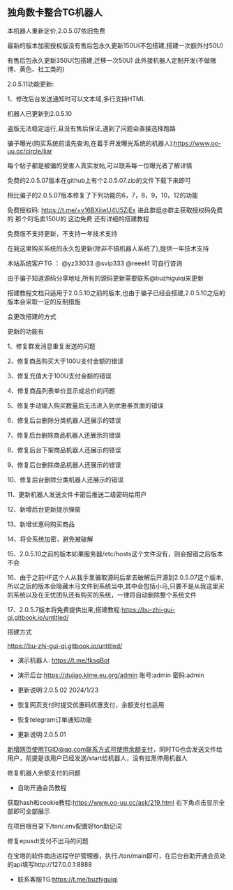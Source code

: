 ## 独角数卡整合TG机器人

本机器人重新定价,2.0.5.07依旧免费

最新的版本加密授权版没有售后包永久更新150U(不包搭建,搭建一次额外付50U)   

有售后包永久更新350U(包搭建,迁移一次50U)   此外接机器人定制开发(不做赌博、黄色、社工类的)

2.0.5.11功能更新:

1、修改后台发送通知时可以文本域,多行支持HTML

机器人已更新到2.0.5.10 

盗版无法稳定运行,且没有售后保证,遇到了问题会直接选择跑路

骗子曝光(购买系统前请先查询,在着手开发曝光系统的机器人):https://www.oo-uu.cc/circle/liar  

每个帖子都是被骗的受害人真实发帖,可以联系每一位曝光者了解详情

免费的2.0.5.07版本在github上有个2.0.5.07.zip的文件下载下来即可

相比骗子的2.0.5.07版本修复了下列功能的6，7，8，9，10，12的功能

免费授权码:  https://t.me/+v16BXiiwU4U5ZjEx  进此群组@群主获取授权码免费的  那个叼毛卖150U的   这边免费  还有详细的搭建教程

免费版不支持更新，不支持一年技术支持

在我这里购买系统的永久包更新(除非不搞机器人系统了),提供一年技术支持

本站系统客户TG ： @yz33033   @svip333    @reeelif    可自行咨询

由于骗子知道源码分享地址,所有的源码更新需要联系@buzhiguiqi来更新

搭建教程文档只适用于2.0.5.10之前的版本,也由于骗子已经会搭建,2.0.5.10之后的版本会采取一定的反制措施

会更改搭建的方式

更新的功能有

1、修复群发消息重复发送的问题

2、修复商品购买大于100U支付金额的错误

3、修复充值大于100U支付金额的错误

4、修复商品列表单价显示成总价的问题

5、修复手动输入购买数量后无法进入到优惠券页面的错误

6、修复后台删除分类机器人还展示的错误

7、修复后台删除商品机器人还展示的错误

8、修复后台下架商品机器人还展示的错误

9、修复后台删除商品机器人还展示的错误

10、修复后台删除分类机器人还展示的错误

11、更新机器人发送文件卡密后推送二级密码给用户

12、新增后台更新提示弹窗

13、新增优惠码购买商品

14、将全系统加密，避免被破解

15、2.0.5.10之前的版本如果服务器/etc/hosts这个文件没有，则会报错之后版本不会

16、由于之前HF这个人从我手里骗取源码后拿去破解后开源到2.0.5.07这个版本,所以之后的版本会隐藏木马文件到系统当中,其中会包括小马,只要不是从我这里买的系统以及在无忧团队还有购买的系统，一律将自动删除整个系统文件

17、2.0.5.7版本将免费提供出来,搭建教程:https://bu-zhi-gui-qi.gitbook.io/untitled/

搭建方式

https://bu-zhi-gui-qi.gitbook.io/untitled/

- 演示机器人: https://t.me/fksqBot

- 演示后台:https://dujiao.kime.eu.org/admin  账号:admin    密码:admin

- 更新说明:2.0.5.02  2024/1/23

- 恢复网页支付时提交优惠码优惠支付，余额支付也适用

- 恢复telegram订单通知功能

- 更新说明:2.0.5.01

新增网页使用TGID@qq.com联系方式可使用余额支付，同时TG也会发送文件给用户，前提是该用户已经发送/start给机器人，没有拉黑停用机器人

修复机器人余额支付的问题

- 自助开通会员教程

获取hash和cookie教程:https://www.oo-uu.cc/ask/219.html 右下角点击显示全部即可全部展示

在项目根目录下/ton/.env配置好ton助记词

修复epusdt支付不出马的问题

在宝塔的软件商店进程守护管理器，执行./ton/main即可，在后台自助开通会员处的api填写http://127.0.0.1:8888

- 联系客服TG:https://t.me/buzhiguiqi
